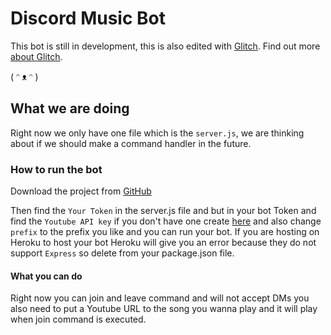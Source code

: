 # Discord Music Bot

This bot is still in development, this is also edited with [Glitch](https://glitch.com).
Find out more [about Glitch](https://glitch.com/about).

( ᵔ ᴥ ᵔ )


## What we are doing

Right now we only have one file which is the `server.js`, we are thinking about if we should make a command handler in the future.

### How to run the bot

Download the project from [GitHub](https://github.com/HanHanpy/MusicBot)

Then find the `Your Token` in the server.js file and but in your bot Token and find the `Youtube API key` if you don't have one create [here](www.youtube.com/watch?v=VqML5F8hcRQ) and also change `prefix` to the prefix you like and you can run your bot. If you are hosting on Heroku to host your bot Heroku will give you an error because they do not support `Express` so delete from your package.json file.

#### What you can do

Right now you can join and leave command and will not accept DMs you also need to put a Youtube URL to the song you wanna play and it will play when join command is executed.

